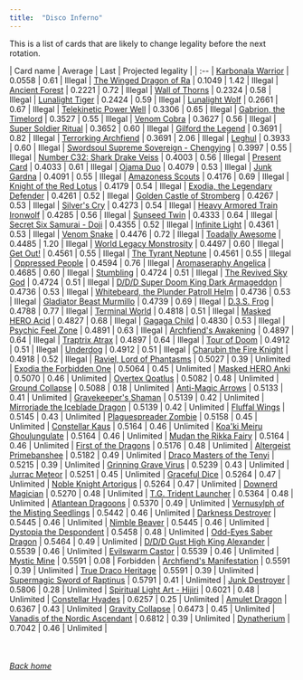 ```yaml
---
title:  "Disco Inferno"
---
```


This is a list of cards that are likely to change legality before the next rotation.

| Card name | Average | Last | Projected legality |
| :-- |
[Karbonala Warrior](https://db.ygoprodeck.com/card/?search=Karbonala%20Warrior) | 0.0558 | 0.61 | Illegal |
[The Winged Dragon of Ra](https://db.ygoprodeck.com/card/?search=The%20Winged%20Dragon%20of%20Ra) | 0.1049 | 1.42 | Illegal |
[Ancient Forest](https://db.ygoprodeck.com/card/?search=Ancient%20Forest) | 0.2221 | 0.72 | Illegal |
[Wall of Thorns](https://db.ygoprodeck.com/card/?search=Wall%20of%20Thorns) | 0.2324 | 0.58 | Illegal |
[Lunalight Tiger](https://db.ygoprodeck.com/card/?search=Lunalight%20Tiger) | 0.2424 | 0.59 | Illegal |
[Lunalight Wolf](https://db.ygoprodeck.com/card/?search=Lunalight%20Wolf) | 0.2661 | 0.67 | Illegal |
[Telekinetic Power Well](https://db.ygoprodeck.com/card/?search=Telekinetic%20Power%20Well) | 0.3306 | 0.65 | Illegal |
[Gabrion, the Timelord](https://db.ygoprodeck.com/card/?search=Gabrion,%20the%20Timelord) | 0.3527 | 0.55 | Illegal |
[Venom Cobra](https://db.ygoprodeck.com/card/?search=Venom%20Cobra) | 0.3627 | 0.56 | Illegal |
[Super Soldier Ritual](https://db.ygoprodeck.com/card/?search=Super%20Soldier%20Ritual) | 0.3652 | 0.60 | Illegal |
[Gilford the Legend](https://db.ygoprodeck.com/card/?search=Gilford%20the%20Legend) | 0.3691 | 0.82 | Illegal |
[Terrorking Archfiend](https://db.ygoprodeck.com/card/?search=Terrorking%20Archfiend) | 0.3691 | 2.06 | Illegal |
[Leghul](https://db.ygoprodeck.com/card/?search=Leghul) | 0.3933 | 0.60 | Illegal |
[Swordsoul Supreme Sovereign - Chengying](https://db.ygoprodeck.com/card/?search=Swordsoul%20Supreme%20Sovereign%20-%20Chengying) | 0.3997 | 0.55 | Illegal |
[Number C32: Shark Drake Veiss](https://db.ygoprodeck.com/card/?search=Number%20C32:%20Shark%20Drake%20Veiss) | 0.4003 | 0.56 | Illegal |
[Present Card](https://db.ygoprodeck.com/card/?search=Present%20Card) | 0.4033 | 0.61 | Illegal |
[Ojama Duo](https://db.ygoprodeck.com/card/?search=Ojama%20Duo) | 0.4079 | 0.53 | Illegal |
[Junk Gardna](https://db.ygoprodeck.com/card/?search=Junk%20Gardna) | 0.4091 | 0.55 | Illegal |
[Amazoness Scouts](https://db.ygoprodeck.com/card/?search=Amazoness%20Scouts) | 0.4176 | 0.69 | Illegal |
[Knight of the Red Lotus](https://db.ygoprodeck.com/card/?search=Knight%20of%20the%20Red%20Lotus) | 0.4179 | 0.54 | Illegal |
[Exodia, the Legendary Defender](https://db.ygoprodeck.com/card/?search=Exodia,%20the%20Legendary%20Defender) | 0.4261 | 0.52 | Illegal |
[Golden Castle of Stromberg](https://db.ygoprodeck.com/card/?search=Golden%20Castle%20of%20Stromberg) | 0.4267 | 0.53 | Illegal |
[Silver's Cry](https://db.ygoprodeck.com/card/?search=Silver's%20Cry) | 0.4273 | 0.54 | Illegal |
[Heavy Armored Train Ironwolf](https://db.ygoprodeck.com/card/?search=Heavy%20Armored%20Train%20Ironwolf) | 0.4285 | 0.56 | Illegal |
[Sunseed Twin](https://db.ygoprodeck.com/card/?search=Sunseed%20Twin) | 0.4333 | 0.64 | Illegal |
[Secret Six Samurai - Doji](https://db.ygoprodeck.com/card/?search=Secret%20Six%20Samurai%20-%20Doji) | 0.4355 | 0.52 | Illegal |
[Infinite Light](https://db.ygoprodeck.com/card/?search=Infinite%20Light) | 0.4361 | 0.53 | Illegal |
[Venom Snake](https://db.ygoprodeck.com/card/?search=Venom%20Snake) | 0.4476 | 0.72 | Illegal |
[Toadally Awesome](https://db.ygoprodeck.com/card/?search=Toadally%20Awesome) | 0.4485 | 1.20 | Illegal |
[World Legacy Monstrosity](https://db.ygoprodeck.com/card/?search=World%20Legacy%20Monstrosity) | 0.4497 | 0.60 | Illegal |
[Get Out!](https://db.ygoprodeck.com/card/?search=Get%20Out!) | 0.4561 | 0.55 | Illegal |
[The Tyrant Neptune](https://db.ygoprodeck.com/card/?search=The%20Tyrant%20Neptune) | 0.4561 | 0.55 | Illegal |
[Oppressed People](https://db.ygoprodeck.com/card/?search=Oppressed%20People) | 0.4594 | 0.76 | Illegal |
[Aromaseraphy Angelica](https://db.ygoprodeck.com/card/?search=Aromaseraphy%20Angelica) | 0.4685 | 0.60 | Illegal |
[Stumbling](https://db.ygoprodeck.com/card/?search=Stumbling) | 0.4724 | 0.51 | Illegal |
[The Revived Sky God](https://db.ygoprodeck.com/card/?search=The%20Revived%20Sky%20God) | 0.4724 | 0.51 | Illegal |
[D/D/D Super Doom King Dark Armageddon](https://db.ygoprodeck.com/card/?search=D/D/D%20Super%20Doom%20King%20Dark%20Armageddon) | 0.4736 | 0.53 | Illegal |
[Whitebeard, the Plunder Patroll Helm](https://db.ygoprodeck.com/card/?search=Whitebeard,%20the%20Plunder%20Patroll%20Helm) | 0.4736 | 0.53 | Illegal |
[Gladiator Beast Murmillo](https://db.ygoprodeck.com/card/?search=Gladiator%20Beast%20Murmillo) | 0.4739 | 0.69 | Illegal |
[D.3.S. Frog](https://db.ygoprodeck.com/card/?search=D.3.S.%20Frog) | 0.4788 | 0.77 | Illegal |
[Terminal World](https://db.ygoprodeck.com/card/?search=Terminal%20World) | 0.4818 | 0.51 | Illegal |
[Masked HERO Acid](https://db.ygoprodeck.com/card/?search=Masked%20HERO%20Acid) | 0.4827 | 0.68 | Illegal |
[Gagaga Child](https://db.ygoprodeck.com/card/?search=Gagaga%20Child) | 0.4830 | 0.53 | Illegal |
[Psychic Feel Zone](https://db.ygoprodeck.com/card/?search=Psychic%20Feel%20Zone) | 0.4891 | 0.63 | Illegal |
[Archfiend's Awakening](https://db.ygoprodeck.com/card/?search=Archfiend's%20Awakening) | 0.4897 | 0.64 | Illegal |
[Traptrix Atrax](https://db.ygoprodeck.com/card/?search=Traptrix%20Atrax) | 0.4897 | 0.64 | Illegal |
[Tour of Doom](https://db.ygoprodeck.com/card/?search=Tour%20of%20Doom) | 0.4912 | 0.51 | Illegal |
[Underdog](https://db.ygoprodeck.com/card/?search=Underdog) | 0.4912 | 0.51 | Illegal |
[Charubin the Fire Knight](https://db.ygoprodeck.com/card/?search=Charubin%20the%20Fire%20Knight) | 0.4918 | 0.52 | Illegal |
[Raviel, Lord of Phantasms](https://db.ygoprodeck.com/card/?search=Raviel,%20Lord%20of%20Phantasms) | 0.5027 | 0.39 | Unlimited |
[Exodia the Forbidden One](https://db.ygoprodeck.com/card/?search=Exodia%20the%20Forbidden%20One) | 0.5064 | 0.45 | Unlimited |
[Masked HERO Anki](https://db.ygoprodeck.com/card/?search=Masked%20HERO%20Anki) | 0.5070 | 0.46 | Unlimited |
[Overtex Qoatlus](https://db.ygoprodeck.com/card/?search=Overtex%20Qoatlus) | 0.5082 | 0.48 | Unlimited |
[Ground Collapse](https://db.ygoprodeck.com/card/?search=Ground%20Collapse) | 0.5088 | 0.18 | Unlimited |
[Anti-Magic Arrows](https://db.ygoprodeck.com/card/?search=Anti-Magic%20Arrows) | 0.5133 | 0.41 | Unlimited |
[Gravekeeper's Shaman](https://db.ygoprodeck.com/card/?search=Gravekeeper's%20Shaman) | 0.5139 | 0.42 | Unlimited |
[Mirrorjade the Iceblade Dragon](https://db.ygoprodeck.com/card/?search=Mirrorjade%20the%20Iceblade%20Dragon) | 0.5139 | 0.42 | Unlimited |
[Fluffal Wings](https://db.ygoprodeck.com/card/?search=Fluffal%20Wings) | 0.5145 | 0.43 | Unlimited |
[Plaguespreader Zombie](https://db.ygoprodeck.com/card/?search=Plaguespreader%20Zombie) | 0.5158 | 0.45 | Unlimited |
[Constellar Kaus](https://db.ygoprodeck.com/card/?search=Constellar%20Kaus) | 0.5164 | 0.46 | Unlimited |
[Koa'ki Meiru Ghoulungulate](https://db.ygoprodeck.com/card/?search=Koa'ki%20Meiru%20Ghoulungulate) | 0.5164 | 0.46 | Unlimited |
[Mudan the Rikka Fairy](https://db.ygoprodeck.com/card/?search=Mudan%20the%20Rikka%20Fairy) | 0.5164 | 0.46 | Unlimited |
[First of the Dragons](https://db.ygoprodeck.com/card/?search=First%20of%20the%20Dragons) | 0.5176 | 0.48 | Unlimited |
[Altergeist Primebanshee](https://db.ygoprodeck.com/card/?search=Altergeist%20Primebanshee) | 0.5182 | 0.49 | Unlimited |
[Draco Masters of the Tenyi](https://db.ygoprodeck.com/card/?search=Draco%20Masters%20of%20the%20Tenyi) | 0.5215 | 0.39 | Unlimited |
[Grinning Grave Virus](https://db.ygoprodeck.com/card/?search=Grinning%20Grave%20Virus) | 0.5239 | 0.43 | Unlimited |
[Jurrac Meteor](https://db.ygoprodeck.com/card/?search=Jurrac%20Meteor) | 0.5251 | 0.45 | Unlimited |
[Graceful Dice](https://db.ygoprodeck.com/card/?search=Graceful%20Dice) | 0.5264 | 0.47 | Unlimited |
[Noble Knight Artorigus](https://db.ygoprodeck.com/card/?search=Noble%20Knight%20Artorigus) | 0.5264 | 0.47 | Unlimited |
[Downerd Magician](https://db.ygoprodeck.com/card/?search=Downerd%20Magician) | 0.5270 | 0.48 | Unlimited |
[T.G. Trident Launcher](https://db.ygoprodeck.com/card/?search=T.G.%20Trident%20Launcher) | 0.5364 | 0.48 | Unlimited |
[Atlantean Dragoons](https://db.ygoprodeck.com/card/?search=Atlantean%20Dragoons) | 0.5370 | 0.49 | Unlimited |
[Vernusylph of the Misting Seedlings](https://db.ygoprodeck.com/card/?search=Vernusylph%20of%20the%20Misting%20Seedlings) | 0.5442 | 0.46 | Unlimited |
[Darkness Destroyer](https://db.ygoprodeck.com/card/?search=Darkness%20Destroyer) | 0.5445 | 0.46 | Unlimited |
[Nimble Beaver](https://db.ygoprodeck.com/card/?search=Nimble%20Beaver) | 0.5445 | 0.46 | Unlimited |
[Dystopia the Despondent](https://db.ygoprodeck.com/card/?search=Dystopia%20the%20Despondent) | 0.5458 | 0.48 | Unlimited |
[Odd-Eyes Saber Dragon](https://db.ygoprodeck.com/card/?search=Odd-Eyes%20Saber%20Dragon) | 0.5464 | 0.49 | Unlimited |
[D/D/D Gust High King Alexander](https://db.ygoprodeck.com/card/?search=D/D/D%20Gust%20High%20King%20Alexander) | 0.5539 | 0.46 | Unlimited |
[Evilswarm Castor](https://db.ygoprodeck.com/card/?search=Evilswarm%20Castor) | 0.5539 | 0.46 | Unlimited |
[Mystic Mine](https://db.ygoprodeck.com/card/?search=Mystic%20Mine) | 0.5591 | 0.08 | Forbidden |
[Archfiend's Manifestation](https://db.ygoprodeck.com/card/?search=Archfiend's%20Manifestation) | 0.5591 | 0.39 | Unlimited |
[True Draco Heritage](https://db.ygoprodeck.com/card/?search=True%20Draco%20Heritage) | 0.5591 | 0.39 | Unlimited |
[Supermagic Sword of Raptinus](https://db.ygoprodeck.com/card/?search=Supermagic%20Sword%20of%20Raptinus) | 0.5791 | 0.41 | Unlimited |
[Junk Destroyer](https://db.ygoprodeck.com/card/?search=Junk%20Destroyer) | 0.5806 | 0.28 | Unlimited |
[Spiritual Light Art - Hijiri](https://db.ygoprodeck.com/card/?search=Spiritual%20Light%20Art%20-%20Hijiri) | 0.6021 | 0.48 | Unlimited |
[Constellar Hyades](https://db.ygoprodeck.com/card/?search=Constellar%20Hyades) | 0.6257 | 0.25 | Unlimited |
[Amulet Dragon](https://db.ygoprodeck.com/card/?search=Amulet%20Dragon) | 0.6367 | 0.43 | Unlimited |
[Gravity Collapse](https://db.ygoprodeck.com/card/?search=Gravity%20Collapse) | 0.6473 | 0.45 | Unlimited |
[Vanadis of the Nordic Ascendant](https://db.ygoprodeck.com/card/?search=Vanadis%20of%20the%20Nordic%20Ascendant) | 0.6812 | 0.39 | Unlimited |
[Dynatherium](https://db.ygoprodeck.com/card/?search=Dynatherium) | 0.7042 | 0.46 | Unlimited |

<br>

###### [Back home](index)